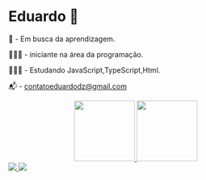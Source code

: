 # Eduardo 👋

🚀 - Em busca da aprendizagem.

👨🏻‍💻 - iniciante na área da programação.

👨🏻‍🏫 - Estudando JavaScript,TypeScript,Html.

📬 - contatoeduardodz@gmail.com

<div align="center">
  <a href="https://github.com/eduardodzn">
  <img height="120em" src="https://github-readme-stats.vercel.app/api?username=eduardodzn&show_icons=true&theme=dracula&include_all_commits=true&count_private=true"/>
  <img height="120em" src="https://github-readme-stats.vercel.app/api/top-langs/?username=eduardodzn&layout=compact&langs_count=7&theme=dracula"/>
</div> 

<div> 
   <a href="https://www.instagram.com/eduardo.bsb_/" target="_blank"><img src="https://img.shields.io/badge/-Instagram-%23E4405F?style=for-the-badge&logo=instagram&logoColor=white" target="_blank"> </a>
   <a href = "mailto:contatoeduardodz@gmail.com"><img src="https://img.shields.io/badge/-Gmail-%23333?style=for-the-badge&logo=gmail&logoColor=white" target="_blank"></a>
</div>
